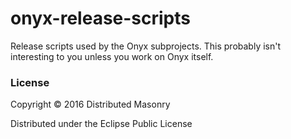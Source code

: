 # onyx-release-scripts

Release scripts used by the Onyx subprojects. This probably isn't interesting to you unless you work on Onyx itself.

### License

Copyright © 2016 Distributed Masonry

Distributed under the Eclipse Public License

